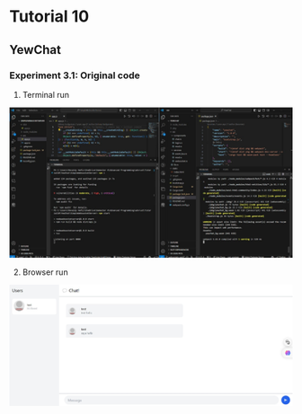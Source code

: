 # Tutorial 10

## YewChat

### Experiment 3.1: Original code

1. Terminal run

![Terminal Run](./images/TerminalRun.jpg)

2. Browser run

![Browser Run](./images/testonadam.jpg)